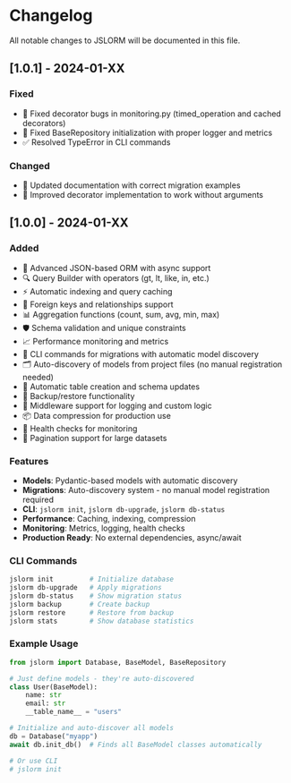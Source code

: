 # Changelog

All notable changes to JSLORM will be documented in this file.

## [1.0.1] - 2024-01-XX

### Fixed
- 🐛 Fixed decorator bugs in monitoring.py (timed_operation and cached decorators)
- 🔧 Fixed BaseRepository initialization with proper logger and metrics
- ✅ Resolved TypeError in CLI commands

### Changed
- 📝 Updated documentation with correct migration examples
- 🔄 Improved decorator implementation to work without arguments

## [1.0.0] - 2024-01-XX

### Added
- 🚀 Advanced JSON-based ORM with async support
- 🔍 Query Builder with operators (gt, lt, like, in, etc.)
- ⚡ Automatic indexing and query caching
- 🔗 Foreign keys and relationships support
- 📊 Aggregation functions (count, sum, avg, min, max)
- 🛡️ Schema validation and unique constraints
- 📈 Performance monitoring and metrics
- 🔧 CLI commands for migrations with automatic model discovery
- 🗂️ Auto-discovery of models from project files (no manual registration needed)
- 🔄 Automatic table creation and schema updates
- 💾 Backup/restore functionality
- 🔄 Middleware support for logging and custom logic
- 📦 Data compression for production use
- 🏥 Health checks for monitoring
- 🎯 Pagination support for large datasets

### Features
- **Models**: Pydantic-based models with automatic discovery
- **Migrations**: Auto-discovery system - no manual model registration required
- **CLI**: `jslorm init`, `jslorm db-upgrade`, `jslorm db-status`
- **Performance**: Caching, indexing, compression
- **Monitoring**: Metrics, logging, health checks
- **Production Ready**: No external dependencies, async/await

### CLI Commands
```bash
jslorm init         # Initialize database
jslorm db-upgrade   # Apply migrations
jslorm db-status    # Show migration status
jslorm backup       # Create backup
jslorm restore      # Restore from backup
jslorm stats        # Show database statistics
```

### Example Usage
```python
from jslorm import Database, BaseModel, BaseRepository

# Just define models - they're auto-discovered
class User(BaseModel):
    name: str
    email: str
    __table_name__ = "users"

# Initialize and auto-discover all models
db = Database("myapp")
await db.init_db()  # Finds all BaseModel classes automatically

# Or use CLI
# jslorm init
```